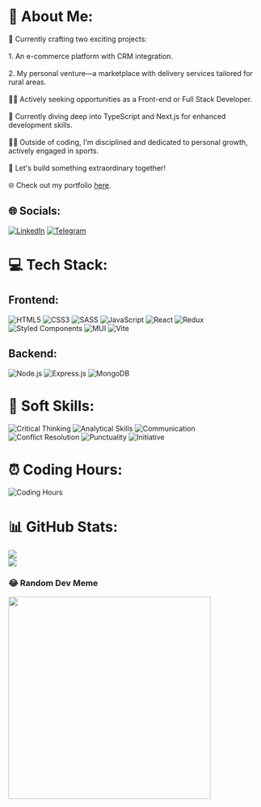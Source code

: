 # 💼 About Me:
🔭 Currently crafting two exciting projects:<br>   
    1. An e-commerce platform with CRM integration.<br>   
    2. My personal venture—a marketplace with delivery services tailored for rural areas.<br><br>👨‍💻 Actively seeking opportunities as a Front-end or Full Stack Developer.<br><br>🌱 Currently diving deep into TypeScript and Next.js for enhanced development skills.<br><br>🏋️‍♂️ Outside of coding, I'm disciplined and dedicated to personal growth, actively engaged in sports.<br><br>🎯 Let's build something extraordinary together!<br><br>🌐 Check out my portfolio [here](https://tkachenko01001.github.io/Portfolio/).

## 🌐 Socials:
[![LinkedIn](https://img.shields.io/badge/LinkedIn-%230077B5.svg?logo=linkedin&logoColor=white)](https://linkedin.com/in/denis-tkachenko-developer)
[![Telegram](https://img.shields.io/badge/Telegram-%232CA5E0.svg?logo=telegram&logoColor=white)](https://t.me/Tk_d_01)

# 💻 Tech Stack:
## Frontend:
![HTML5](https://img.shields.io/badge/HTML5-%23E34F26.svg?style=for-the-badge&logo=html5&logoColor=white)
![CSS3](https://img.shields.io/badge/CSS3-%231572B6.svg?style=for-the-badge&logo=css3&logoColor=white)
![SASS](https://img.shields.io/badge/SASS-hotpink.svg?style=for-the-badge&logo=SASS&logoColor=white)
![JavaScript](https://img.shields.io/badge/javascript-%23323330.svg?style=for-the-badge&logo=javascript&logoColor=%23F7DF1E)
![React](https://img.shields.io/badge/react-%2320232a.svg?style=for-the-badge&logo=react&logoColor=%2361DAFB)
![Redux](https://img.shields.io/badge/redux-%23593d88.svg?style=for-the-badge&logo=redux&logoColor=white)
![Styled Components](https://img.shields.io/badge/styled--components-DB7093?style=for-the-badge&logo=styled-components&logoColor=white)
![MUI](https://img.shields.io/badge/MUI-%230081CB.svg?style=for-the-badge&logo=mui&logoColor=white)
![Vite](https://img.shields.io/badge/vite-%23646CFF.svg?style=for-the-badge&logo=vite&logoColor=white)

## Backend:
![Node.js](https://img.shields.io/badge/node.js-6DA55F?style=for-the-badge&logo=node.js&logoColor=white)
![Express.js](https://img.shields.io/badge/express.js-%23404d59.svg?style=for-the-badge&logo=express&logoColor=%2361DAFB)
![MongoDB](https://img.shields.io/badge/MongoDB-%234ea94b.svg?style=for-the-badge&logo=mongodb&logoColor=white)

# 🚀 Soft Skills:
![Critical Thinking](https://img.shields.io/badge/Critical%20Thinking-%23FF5733.svg?style=for-the-badge&logoColor=white) ![Analytical Skills](https://img.shields.io/badge/Analytical%20Skills-%234EA94B.svg?style=for-the-badge&logoColor=white) ![Communication](https://img.shields.io/badge/Communication-%23007ACC.svg?style=for-the-badge&logoColor=white) ![Conflict Resolution](https://img.shields.io/badge/Conflict%20Resolution-%23FFC300.svg?style=for-the-badge&logoColor=white) ![Punctuality](https://img.shields.io/badge/Punctuality-%23000000.svg?style=for-the-badge&logoColor=white) ![Initiative](https://img.shields.io/badge/Initiative-%23008B8B.svg?style=for-the-badge&logoColor=white)

# ⏰ Coding Hours:
![Coding Hours](https://img.shields.io/badge/700%2B-blue?style=for-the-badge&labelColor=black&logoColor=white)

# 📊 GitHub Stats:
![](https://github-readme-stats.vercel.app/api?username=Tkachenko01001&theme=react&hide_border=false&include_all_commits=false&count_private=false)<br/>
![](https://github-readme-streak-stats.herokuapp.com/?user=Tkachenko01001&theme=react&hide_border=false)<br/>

### 😂 Random Dev Meme
<img src='https://randommeme-five.vercel.app/' style="height: 400px;"/>

<!-- Proudly created with GPRM ( https://gprm.itsvg.in ) -->
